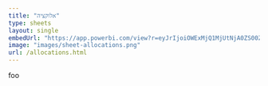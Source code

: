 ```yaml
---
title: "אלוקציה"
type: sheets
layout: single
embedUrl: "https://app.powerbi.com/view?r=eyJrIjoiOWExMjQ1MjUtNjA0ZS00ZTMxLTkxN2YtOWFmZGM4MzNkNTcxIiwidCI6ImU2MjgyMmM4LTljMzAtNGUyNC05NWQ2LWEwMjNjMjY1MjA4MSIsImMiOjl9"
image: "images/sheet-allocations.png"
url: /allocations.html
---
```

foo
